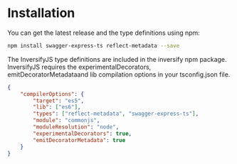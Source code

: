 # Installation

You can get the latest release and the type definitions using npm:

```sh
npm install swagger-express-ts reflect-metadata --save
```

The InversifyJS type definitions are included in the inversify npm package. 
InversifyJS requires the experimentalDecorators, emitDecoratorMetadataand lib compilation options in your tsconfig.json file.

```json
{
    "compilerOptions": {
        "target": "es5",
        "lib": ["es6"],
        "types": ["reflect-metadata", "swagger-express-ts"],
        "module": "commonjs",
        "moduleResolution": "node",
        "experimentalDecorators": true,
        "emitDecoratorMetadata": true
    }
}
```
